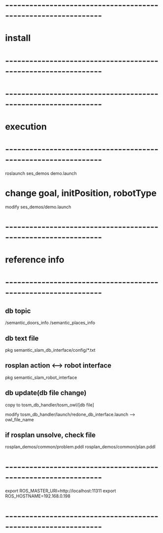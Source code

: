 # --------------------------------------------------------------
# install
# --------------------------------------------------------------



# --------------------------------------------------------------
# execution
# --------------------------------------------------------------
roslaunch ses_demos demo.launch

# change goal, initPosition, robotType 
modify ses_demos/demo.launch 




# --------------------------------------------------------------
# reference info
# --------------------------------------------------------------

## db topic
/semantic_doors_info
/semantic_places_info

## db text file
pkg semantic_slam_db_interface/config/*.txt

## rosplan action <--> robot interface
pkg semantic_slam_robot_interface


## db update(db file change)
copy to   tosm_db_handler/tosm_owl/[db file]

modify    tosm_db_handler/launch/redone_db_interface.launch
          --> owl_file_name


## if rosplan unsolve, check file
rosplan_demos/common/problem.pddl
rosplan_demos/common/plan.pddl 



# --------------------------------------------------------------
export ROS_MASTER_URI=http://localhost:11311
export ROS_HOSTNAME=192.168.0.198
# --------------------------------------------------------------









